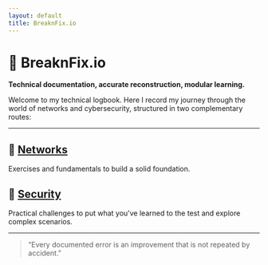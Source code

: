 ```yaml
---
layout: default
title: BreaknFix.io
---
```


# 🧠 BreaknFix.io
**Technical documentation, accurate reconstruction, modular learning.**

Welcome to my technical logbook. Here I record my journey through the world of networks and cybersecurity, structured in two complementary routes:

---

## 🧪 [Networks](/networks)
Exercises and fundamentals to build a solid foundation.

## 🎯 [Security](security)
Practical challenges to put what you've learned to the test and explore complex scenarios.

---

> “Every documented error is an improvement that is not repeated by accident.”
